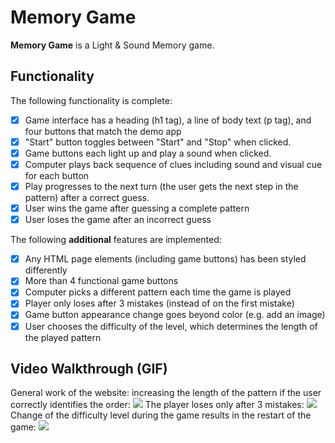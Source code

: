 # Memory Game

**Memory Game** is a Light & Sound Memory game. 


## Functionality

The following functionality is complete:

* [x] Game interface has a heading (h1 tag), a line of body text (p tag), and four buttons that match the demo app
* [x] "Start" button toggles between "Start" and "Stop" when clicked. 
* [x] Game buttons each light up and play a sound when clicked. 
* [x] Computer plays back sequence of clues including sound and visual cue for each button
* [x] Play progresses to the next turn (the user gets the next step in the pattern) after a correct guess. 
* [x] User wins the game after guessing a complete pattern
* [x] User loses the game after an incorrect guess

The following **additional** features are implemented:

* [x] Any HTML page elements (including game buttons) has been styled differently
* [x] More than 4 functional game buttons
* [x] Computer picks a different pattern each time the game is played
* [x] Player only loses after 3 mistakes (instead of on the first mistake)
* [x] Game button appearance change goes beyond color (e.g. add an image)
* [x] User chooses the difficulty of the level, which determines the length of the played pattern

## Video Walkthrough (GIF)

General work of the website: increasing the length of the pattern if the user correctly identifies the order:
![](http://g.recordit.co/yBNcnCwLV6.gif)
The player loses only after 3 mistakes:
![](http://g.recordit.co/ErrmqFkpIi.gif)
Change of the difficulty level during the game results in the restart of the game:
![](http://g.recordit.co/DcVVESRdlX.gif)


